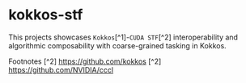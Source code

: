 # kokkos-stf

This projects showcases `Kokkos`[^1]-`CUDA STF`[^2] interoperability and algorithmic composability with coarse-grained tasking in Kokkos.

Footnotes
[^2] https://github.com/kokkos
[^2] https://github.com/NVIDIA/cccl

